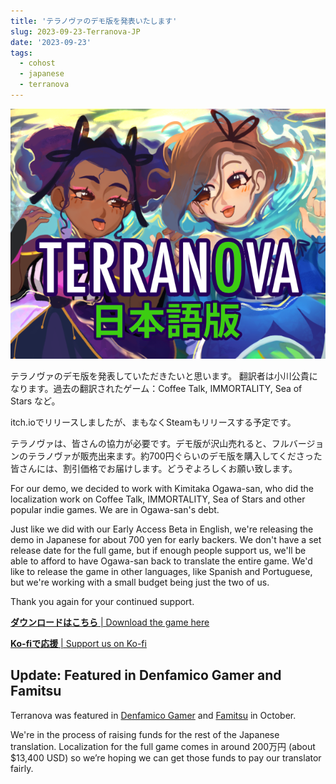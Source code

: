 ```yaml
---
title: 'テラノヴァのデモ版を発表いたします'
slug: 2023-09-23-Terranova-JP
date: '2023-09-23'
tags:
  - cohost
  - japanese
  - terranova
---
```


![Terranova, the demo in Japanese.](terranova_jp.png)

テラノヴァのデモ版を発表していただきたいと思います。
翻訳者は小川公貴になります。過去の翻訳されたゲーム：Coffee Talk, IMMORTALITY, Sea of Stars など。

itch.ioでリリースしましたが、まもなくSteamもリリースする予定です。

テラノヴァは、皆さんの協力が必要です。デモ版が沢山売れると、フルバージョンのテラノヴァが販売出来ます。約700円ぐらいのデモ版を購入してくださった皆さんには、割引価格でお届けします。どうぞよろしくお願い致します。

For our demo, we decided to work with Kimitaka Ogawa-san, who did the localization work on Coffee Talk, IMMORTALITY, Sea of Stars and other popular indie games. We are in Ogawa-san's debt.

Just like we did with our Early Access Beta in English, we're releasing the demo in Japanese for about 700 yen for early backers. We don't have a set release date for the full game, but if enough people support us, we'll be able to afford to have Ogawa-san back to translate the entire game. We'd like to release the game in other languages, like Spanish and Portuguese, but we're working with a small budget being just the two of us.

Thank you again for your continued support.

[**ダウンロードはこちら** | Download the game here](https://illuminesce.itch.io/terranovajp)

[**Ko-fiで応援** | Support us on Ko-fi](https://t.co/6VxSyq31fK)

## Update: Featured in Denfamico Gamer and Famitsu

Terranova was featured in [Denfamico Gamer](https://news.denfaminicogamer.jp/news/231018y) and [Famitsu](https://www.famitsu.com/news/amp/202310/18321023.php) in October.

We're in the process of raising funds for the rest of the Japanese translation. Localization for the full game comes in around 200万円 (about $13,400 USD) so we’re hoping we can get those funds to pay our translator fairly.
